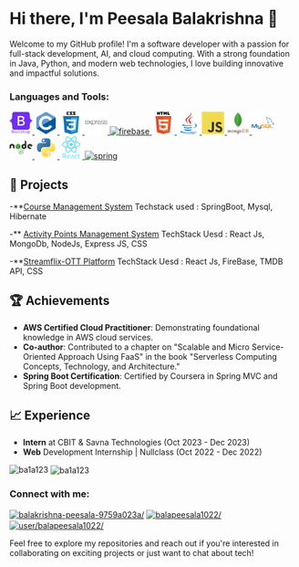 # Hi there, I'm Peesala Balakrishna 👋

Welcome to my GitHub profile! I'm a software developer with a passion for full-stack development, AI, and cloud computing. With a strong foundation in Java, Python, and modern web technologies, I love building innovative and impactful solutions.

<h3 align="left">Languages and Tools:</h3>
<p align="left"> <a href="https://getbootstrap.com" target="_blank" rel="noreferrer"> <img src="https://raw.githubusercontent.com/devicons/devicon/master/icons/bootstrap/bootstrap-plain-wordmark.svg" alt="bootstrap" width="40" height="40"/> </a> <a href="https://www.cprogramming.com/" target="_blank" rel="noreferrer"> <img src="https://raw.githubusercontent.com/devicons/devicon/master/icons/c/c-original.svg" alt="c" width="40" height="40"/> </a> <a href="https://www.w3schools.com/css/" target="_blank" rel="noreferrer"> <img src="https://raw.githubusercontent.com/devicons/devicon/master/icons/css3/css3-original-wordmark.svg" alt="css3" width="40" height="40"/> </a> <a href="https://expressjs.com" target="_blank" rel="noreferrer"> <img src="https://raw.githubusercontent.com/devicons/devicon/master/icons/express/express-original-wordmark.svg" alt="express" width="40" height="40"/> </a> <a href="https://firebase.google.com/" target="_blank" rel="noreferrer"> <img src="https://www.vectorlogo.zone/logos/firebase/firebase-icon.svg" alt="firebase" width="40" height="40"/> </a> <a href="https://www.w3.org/html/" target="_blank" rel="noreferrer"> <img src="https://raw.githubusercontent.com/devicons/devicon/master/icons/html5/html5-original-wordmark.svg" alt="html5" width="40" height="40"/> </a> <a href="https://www.java.com" target="_blank" rel="noreferrer"> <img src="https://raw.githubusercontent.com/devicons/devicon/master/icons/java/java-original.svg" alt="java" width="40" height="40"/> </a> <a href="https://developer.mozilla.org/en-US/docs/Web/JavaScript" target="_blank" rel="noreferrer"> <img src="https://raw.githubusercontent.com/devicons/devicon/master/icons/javascript/javascript-original.svg" alt="javascript" width="40" height="40"/> </a> <a href="https://www.mongodb.com/" target="_blank" rel="noreferrer"> <img src="https://raw.githubusercontent.com/devicons/devicon/master/icons/mongodb/mongodb-original-wordmark.svg" alt="mongodb" width="40" height="40"/> </a> <a href="https://www.mysql.com/" target="_blank" rel="noreferrer"> <img src="https://raw.githubusercontent.com/devicons/devicon/master/icons/mysql/mysql-original-wordmark.svg" alt="mysql" width="40" height="40"/> </a> <a href="https://nodejs.org" target="_blank" rel="noreferrer"> <img src="https://raw.githubusercontent.com/devicons/devicon/master/icons/nodejs/nodejs-original-wordmark.svg" alt="nodejs" width="40" height="40"/> </a> <a href="https://www.python.org" target="_blank" rel="noreferrer"> <img src="https://raw.githubusercontent.com/devicons/devicon/master/icons/python/python-original.svg" alt="python" width="40" height="40"/> </a> <a href="https://reactjs.org/" target="_blank" rel="noreferrer"> <img src="https://raw.githubusercontent.com/devicons/devicon/master/icons/react/react-original-wordmark.svg" alt="react" width="40" height="40"/> </a> <a href="https://spring.io/" target="_blank" rel="noreferrer"> <img src="https://www.vectorlogo.zone/logos/springio/springio-icon.svg" alt="spring" width="40" height="40"/> </a> </p>

## 🚀 Projects
 -**[Course Management System](https://github.com/Ba1a123/course_mngmnt) Techstack used : SpringBoot, Mysql, Hibernate

 -** [Activity Points Management System](https://github.com/Ba1a123/activitypoints) TechStack Uesd : React Js, MongoDb, NodeJs, Express JS, CSS

 -**[Streamflix-OTT Platform](https://netflixclone-72a5c.web.app/) TechStack Uesd : React Js, FireBase, TMDB API, CSS

## 🏆 Achievements
- **AWS Certified Cloud Practitioner**: Demonstrating foundational knowledge in AWS cloud services.
- **Co-author**: Contributed to a chapter on "Scalable and Micro Service-Oriented Approach Using FaaS" in the book "Serverless Computing Concepts, Technology, and Architecture."
- **Spring Boot Certification**: Certified by Coursera in Spring MVC and Spring Boot development.

## 📈 Experience
- **Intern** at CBIT & Savna Technologies (Oct 2023 - Dec 2023)
- **Web** Development Internship | Nullclass (Oct 2022 - Dec 2022)


<p><img align="left" src="https://github-readme-stats.vercel.app/api/top-langs?username=ba1a123&show_icons=true&locale=en&layout=compact" alt="ba1a123" /></p>

<p>&nbsp;<img align="center" src="https://github-readme-stats.vercel.app/api?username=ba1a123&show_icons=true&locale=en" alt="ba1a123" /></p>
<h3 align="left">Connect with me:</h3>
<p align="left">
<a href="https://linkedin.com/in/balakrishna-peesala-9759a023a/" target="blank"><img align="center" src="https://raw.githubusercontent.com/rahuldkjain/github-profile-readme-generator/master/src/images/icons/Social/linked-in-alt.svg" alt="balakrishna-peesala-9759a023a/" height="30" width="40" /></a>
<a href="https://www.leetcode.com/balapeesala1022/" target="blank"><img align="center" src="https://raw.githubusercontent.com/rahuldkjain/github-profile-readme-generator/master/src/images/icons/Social/leet-code.svg" alt="balapeesala1022/" height="30" width="40" /></a>
<a href="https://auth.geeksforgeeks.org/user/user/balapeesala1022/" target="blank"><img align="center" src="https://raw.githubusercontent.com/rahuldkjain/github-profile-readme-generator/master/src/images/icons/Social/geeks-for-geeks.svg" alt="user/balapeesala1022/" height="30" width="40" /></a>
</p>


Feel free to explore my repositories and reach out if you're interested in collaborating on exciting projects or just want to chat about tech!
